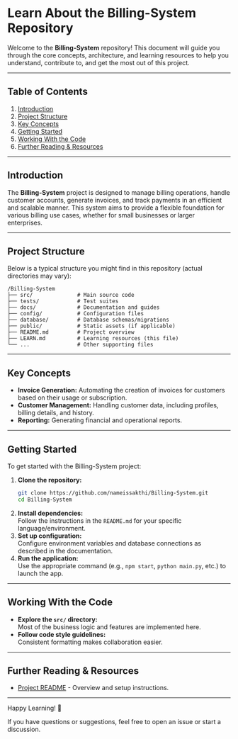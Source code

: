 # Learn About the Billing-System Repository

Welcome to the **Billing-System** repository! This document will guide you through the core concepts, architecture, and learning resources to help you understand, contribute to, and get the most out of this project.

---

## Table of Contents

1. [Introduction](#introduction)
2. [Project Structure](#project-structure)
3. [Key Concepts](#key-concepts)
4. [Getting Started](#getting-started)
5. [Working With the Code](#working-with-the-code)
6. [Further Reading & Resources](#further-reading--resources)

---

## Introduction

The **Billing-System** project is designed to manage billing operations, handle customer accounts, generate invoices, and track payments in an efficient and scalable manner. This system aims to provide a flexible foundation for various billing use cases, whether for small businesses or larger enterprises.

---

## Project Structure

Below is a typical structure you might find in this repository (actual directories may vary):

```
/Billing-System
├── src/              # Main source code
├── tests/            # Test suites
├── docs/             # Documentation and guides
├── config/           # Configuration files
├── database/         # Database schemas/migrations
├── public/           # Static assets (if applicable)
├── README.md         # Project overview
├── LEARN.md          # Learning resources (this file)
└── ...               # Other supporting files
```

---

## Key Concepts

- **Invoice Generation:** Automating the creation of invoices for customers based on their usage or subscription.
- **Customer Management:** Handling customer data, including profiles, billing details, and history.
- **Reporting:** Generating financial and operational reports.
---

## Getting Started

To get started with the Billing-System project:

1. **Clone the repository:**
   ```bash
   git clone https://github.com/nameissakthi/Billing-System.git
   cd Billing-System
   ```
2. **Install dependencies:**  
   Follow the instructions in the `README.md` for your specific language/environment.
3. **Set up configuration:**  
   Configure environment variables and database connections as described in the documentation.
4. **Run the application:**  
   Use the appropriate command (e.g., `npm start`, `python main.py`, etc.) to launch the app.

---

## Working With the Code

- **Explore the `src/` directory:**  
  Most of the business logic and features are implemented here.
- **Follow code style guidelines:**  
  Consistent formatting makes collaboration easier.

---

## Further Reading & Resources

- [Project README](README.md) - Overview and setup instructions.
---

Happy Learning! 🚀

If you have questions or suggestions, feel free to open an issue or start a discussion.